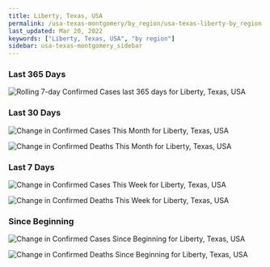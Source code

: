 ```yaml
---
title: Liberty, Texas, USA
permalink: /usa-texas-montgomery/by_region/usa-texas-liberty-by_region.html
last_updated: Mar 20, 2022
keywords: ["Liberty, Texas, USA", "by region"]
sidebar: usa-texas-montgomery_sidebar
---
```


<h3>Last 365 Days</h3>

![Rolling 7-day Confirmed Cases last 365 days for Liberty, Texas, USA](/covid_tracker/images/graphs/usa-texas-liberty-weekly_totals_graph.png)

<h3>Last 30 Days</h3>

![Change in Confirmed Cases This Month for Liberty, Texas, USA](/covid_tracker/images/graphs/usa-texas-liberty-delta_confirmed-30_days_graph.png)

![Change in Confirmed Deaths This Month for Liberty, Texas, USA](/covid_tracker/images/graphs/usa-texas-liberty-delta_deaths-30_days_graph.png)

<h3>Last 7 Days</h3>

![Change in Confirmed Cases This Week for Liberty, Texas, USA](/covid_tracker/images/graphs/usa-texas-liberty-delta_confirmed-7_days_graph.png)

![Change in Confirmed Deaths This Week for Liberty, Texas, USA](/covid_tracker/images/graphs/usa-texas-liberty-delta_deaths-7_days_graph.png)

<h3>Since Beginning</h3>

![Change in Confirmed Cases Since Beginning for Liberty, Texas, USA](/covid_tracker/images/graphs/usa-texas-liberty-delta_confirmed-since_beginning_graph.png)

![Change in Confirmed Deaths Since Beginning for Liberty, Texas, USA](/covid_tracker/images/graphs/usa-texas-liberty-delta_deaths-since_beginning_graph.png)
